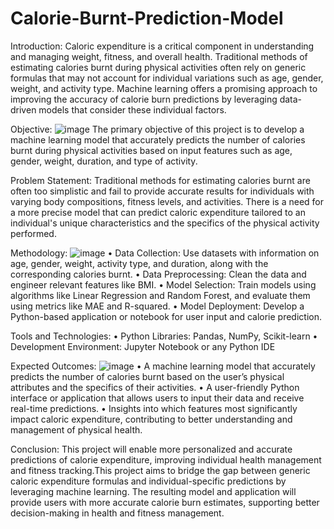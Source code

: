 # Calorie-Burnt-Prediction-Model

Introduction:
Caloric expenditure is a critical component in understanding and managing weight, fitness, and overall health. Traditional methods of estimating calories burnt during physical activities often rely on generic formulas that may not account for individual variations such as age, gender, weight, and activity type. Machine learning offers a promising approach to improving the accuracy of calorie burn predictions by leveraging data-driven models that consider these individual factors.

Objective:
![image](https://github.com/user-attachments/assets/29ce6251-fa5a-42f4-bb92-f799e7504917)
The primary objective of this project is to develop a machine learning model that accurately predicts the number of calories burnt during physical activities based on input features such as age, gender, weight, duration, and type of activity.

Problem Statement:
Traditional methods for estimating calories burnt are often too simplistic and fail to provide accurate results for individuals with varying body compositions, fitness levels, and activities. There is a need for a more precise model that can predict caloric expenditure tailored to an individual's unique characteristics and the specifics of the physical activity performed.

Methodology:
![image](https://github.com/user-attachments/assets/8ade5297-cd27-4095-bb74-4507fc0c0ef5)
•	Data Collection: Use datasets with information on age, gender, weight, activity type, and duration, along with the corresponding calories burnt.
•	Data Preprocessing: Clean the data and engineer relevant features like BMI. 
•	Model Selection: Train models using algorithms like Linear Regression and Random Forest, and evaluate them using metrics like MAE and R-squared.
•	Model Deployment: Develop a Python-based application or notebook for user input and calorie prediction.


Tools and Technologies:
•	Python Libraries: Pandas, NumPy, Scikit-learn
•	Development Environment: Jupyter Notebook or any Python IDE

Expected Outcomes:
![image](https://github.com/user-attachments/assets/86a83232-28c1-4044-8223-af3016139779)
•	A machine learning model that accurately predicts the number of calories burnt based on the user’s physical attributes and the specifics of their activities.
•	A user-friendly Python interface or application that allows users to input their data and receive real-time predictions.
•	Insights into which features most significantly impact caloric expenditure, contributing to better understanding and management of physical health.

Conclusion:
This project will enable more personalized and accurate predictions of calorie expenditure, improving individual health management and fitness tracking.This project aims to bridge the gap between generic caloric expenditure formulas and individual-specific predictions by leveraging machine learning. The resulting model and application will provide users with more accurate calorie burn estimates, supporting better decision-making in health and fitness management.







